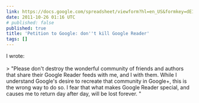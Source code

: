 ```yaml
---
link: https://docs.google.com/spreadsheet/viewform?hl=en_US&formkey=dE16SFVla3JFZ1lwTkxGRWN2SkZtb2c6MA#gid=0
date: 2011-10-26 01:16 UTC
# published: false
published: true
title: 'Petition to Google: don''t kill Google Reader'
tags: []
---
```


I wrote:<br><br>> "Please don't destroy the wonderful community of friends and authors that share their Google Reader feeds with me, and I with them. While I understand Google's desire to recreate that community in Google+, this is the wrong way to do so. I fear that what makes Google Reader special, and causes me to return day after day, will be lost forever. "
